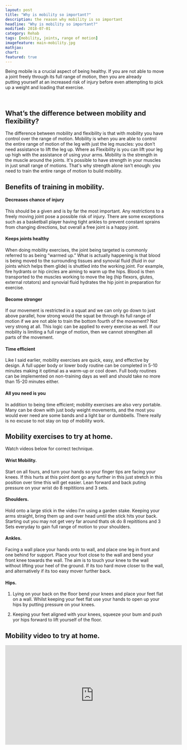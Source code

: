 ```yaml
---
layout: post
title: "Why is mobility so important?"
description: the reason why mobility is so important
headline: "Why is mobility so important?"
modified: 2018-07-01
category: Rehab
tags: [mobility, joints, range of motion]
imagefeature: main-mobility.jpg
mathjax: 
chart:
featured: true
---
```


Being mobile is a crucial aspect of being healthy. If you are not able to move a joint freely through its full range of motion, then you are already putting yourself at an increased risk of injury before even attempting to pick up a weight and loading that exercise.

<br />

<h2>What’s the difference between mobility and flexibility?</h2>

The difference between mobility and flexibility is that with mobility you have control over the range of motion. Mobility is when you are able to control the entire range of motion of the leg with just the leg muscles: you don't need assistance to lift the leg up.
Where as Flexibility is you can lift your leg up high with the assistance of using your arms.
Mobility is the strength in the muscle around the joints. It's possible to have strength in your muscles in just small range of motions. That's why strength alone isn't enough: you need to train the entire range of motion to build mobility.​

## Benefits of training in mobility.

#### Decreases chance of injury 
This should be a given and is by far the most important. Any restrictions to a freely moving joint pose 	a possible risk of injury. There are some exceptions such as a basketball player having tight ankles to prevent constant sprains 		from changing directions, but overall a free joint is a happy joint.

#### Keeps joints healthy 
When doing mobility exercises, the joint being targeted is commonly referred to as being “warmed up.” What is 	actually happening is that blood is being moved to the surrounding tissues and synovial fluid (fluid in our joints which helps them 	glide) is shuttled into the working joint. For example, fire hydrants or hip circles are aiming to warm up the hips. Blood is then 		transported to the muscles working to move the leg (hip flexors, glutes, external rotators) and synovial fluid hydrates the hip 		joint in preparation for exercise.

#### Become stronger 
If our movement is restricted in a squat and we can only go down to just above parallel, how strong would the 			squat be through its full range of motion if we are not able to train the bottom fourth of the movement? Not very strong at all. 		This logic can be applied to every exercise as well. If our mobility is limiting a full range of motion, then we cannot strengthen 		all parts of the movement.

#### Time efficient 
Like I said earlier, mobility exercises are quick, easy, and effective by design. A full upper body or lower body 		routine can be completed in 5-10 minutes making it optimal as a warm-up or cool down. Full body routines can be implemented on 			non-training days as well and should take no more than 15-20 minutes either.

#### All you need is you 
In addition to being time efficient; mobility exercises are also very portable. Many can be down with just 		body weight movements, and the most you would ever need are some bands and a light bar or dumbbells. There really is no excuse to 		not stay on top of mobility work.

## Mobility exercises to try at home.

Watch videos below for correct technique.

#### Wrist Mobility.
Start on all fours, and turn your hands so your finger tips are facing your knees. If this hurts at this point dont go any further in this just stretch in this position over time this will get easier. Lean forward and back puting pressure on your wrist do 8 repititions and 3 sets. 

#### Shoulders.
Hold onto a large stick in the video I'm using a garden stake. Keeping your arms straight, bring them up and over head umtil the stick hits your back. Starting out you may not get very far around thats ok do 8 repititions and 3 Sets everyday to gain full range of motion to your shoulders.  

#### Ankles.
Facing a wall place your hands onto to wall, and place one leg in front and one behind for support. Place your foot close to the wall and bend your front knee towards the wall. The aim is to touch your knee to the wall without lifting your heel of the ground. If its too hard move closer to the wall, and alternatively if its too easy mover further back.

#### Hips.
1. Lying on your back on the floor bend your knees and place your feet flat on a wall. Whilst keeping your feet flat use your hands to open up your hips by putting pressure on your knees.

2. Keeping your feet aligned with your knees, squeeze your bum and push yor hips forward to lift yourself of the floor.


## Mobility video to try at home.


<iframe width="560" height="315" src="https://www.youtube.com/embed/eWTQaPTbdM8" frameborder="0" allow="autoplay; encrypted-media" allowfullscreen></iframe>


